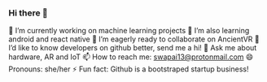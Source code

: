 ### Hi there 👋

🔭 I’m currently working on machine learning projects
🌱 I’m also learning android and react native
👯 I’m eagerly ready to collaborate on AncientVR
🙂 I’d like to know developers on github better, send me a hi!
💬 Ask me about hardware, AR and IoT
📫 How to reach me: swapai13@protonmail.com
😄 Pronouns: she/her
⚡ Fun fact: Github is a bootstraped startup business!
<!--
**swathipai13/swathipai13** is a ✨ _special_ ✨ repository because its `README.md` (this file) appears on your GitHub profile.

Here are some ideas to get you started:

- 🔭 I’m currently working on ...
- 🌱 I’m currently learning ...
- 👯 I’m looking to collaborate on ...
- 🤔 I’m looking for help with ...
- 💬 Ask me about ...
- 📫 How to reach me: ...
- 😄 Pronouns: ...
- ⚡ Fun fact: ...
-->
